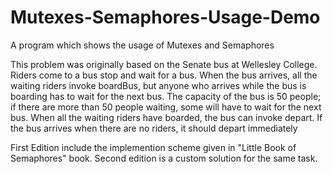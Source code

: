 # Mutexes-Semaphores-Usage-Demo
A program which shows the usage of Mutexes and Semaphores

This problem was originally based on the Senate bus at Wellesley College. Riders come to a bus 
stop and wait for a bus. When the bus arrives, all the waiting riders invoke boardBus, but anyone who 
arrives while the bus is boarding has to wait for the next bus. The capacity of the bus is 50 people; if there 
are more than 50 people waiting, some will have to wait for the next bus. When all the waiting riders have 
boarded, the bus can invoke depart. If the bus arrives when there are no riders, it should depart 
immediately


First Edition include the implemention scheme given in "Little Book of Semaphores" book.
Second edition is a custom solution for the same task.
